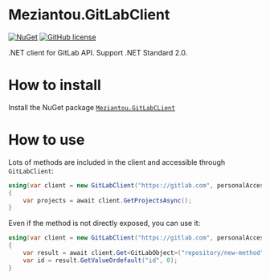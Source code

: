 # Meziantou.GitLabClient

[![NuGet](https://img.shields.io/nuget/v/Meziantou.GitLabClient.svg)](https://www.nuget.org/packages/Meziantou.GitLabClient/)
[![GitHub license](https://img.shields.io/github/license/meziantou/Meziantou.GitLabClient.svg)](https://github.com/meziantou/Meziantou.GitLabClient/blob/master/LICENSE)

.NET client for GitLab API. Support .NET Standard 2.0.

# How to install

Install the NuGet package [`Meziantou.GitLabCLient`](https://www.nuget.org/packages/Meziantou.GitLabClient/)

# How to use

Lots of methods are included in the client and accessible through `GitLabClient`:

````csharp
using(var client = new GitLabClient("https://gitlab.com", personalAccessToken))
{
    var projects = await client.GetProjectsAsync();
}
````

Even if the method is not directly exposed, you can use it:

````csharp
using(var client = new GitLabClient("https://gitlab.com", personalAccessToken))
{
    var result = await client.Get<GitLabObject>("repository/new-method");
    var id = result.GetValueOrdefault("id", 0);
}
````
